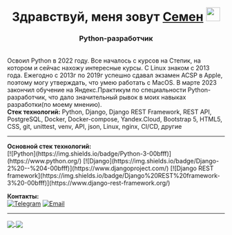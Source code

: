 <h1 align="center">Здравствуй, меня зовут <a href="https://daniilshat.ru/" target="_blank">Семен</a> 
<img src="https://github.com/blackcater/blackcater/raw/main/images/Hi.gif" height="32"/></h1>
<h3 align="center">Python-разработчик</h3><br>
<h7>Освоил Python в 2022 году. Все началось с курсов на Степик, на котором и сейчас нахожу интересные курсы. С Linux знаком с 2013 года. Ежегодно с 2013г по 2019г успешно сдавал экзамен ACSP в Apple, поэтому могу утверждать, что умею работать с MacOS. В марте 2023 закончил обучение на Яндекс.Практикум по специальности Python-разработчик, что дало значительный рывок в моих навыках разработки(по моему мнению).</h7>
<br>
<h7><strong>Стек технологий:</strong> Python, Django, Django REST Framework, REST API, PostgreSQL, Docker, Docker-compose, Yandex.Cloud, Bootstrap 5, HTML5, CSS, git, unittest, venv, API, json, Linux, nginx, CI/CD, другие</h7><hr>
<h7><strong>Основной стек технологий: </strong></h7><br>
[![Python](https://img.shields.io/badge/Python-3-00bfff)](https://www.python.org/)
[![Django](https://img.shields.io/badge/Django-2%20--%204-00bfff)](https://www.djangoproject.com/)
[![Django REST framework](https://img.shields.io/badge/Django%20REST%20framework-3%20-00bfff)](https://www.django-rest-framework.org/)

<h7><strong>Контакты:</strong></h7><br>
[![Telegram](https://img.shields.io/badge/Telegram-%40semenvanyushin-57b9ff)](https://t.me/semenvanyushin)
[![Email](https://img.shields.io/badge/email-semenvanyushin%40yandex.ru-ffe033)](mailto:semenvanyushin@yandex.ru)
<hr>

<div>
  <a href="https://github-profile-summary-cards.vercel.app/api/cards/most-commit-language?username=semenvanyushin&theme=default">
    <img align="center" src="https://github-profile-summary-cards.vercel.app/api/cards/most-commit-language?username=semenvanyushin&theme=default" />
  </a>
  <a href="https://github-profile-summary-cards.vercel.app/api/cards/stats?username=semenvanyushin&theme=default">
    <img align="center" src="https://github-profile-summary-cards.vercel.app/api/cards/stats?username=semenvanyushin&theme=default" />
  </a>
</div>
  
